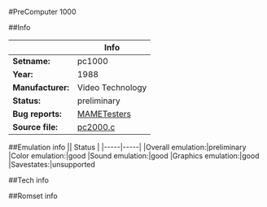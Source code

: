 #PreComputer 1000

##Info

||Info|
|-----|-----|
|**Setname:**|pc1000
|**Year:**|1988
|**Manufacturer:**|Video Technology
|**Status:**|preliminary
|**Bug reports:**|[MAMETesters](http://mametesters.org/view_all_set.php?type=1&temporary=y&search=pc2000.c)
|**Source file:**|[pc2000.c](https://github.com/mamedev/mame/blob/master/src/mess/drivers/pc2000.c)

##Emulation info
|| Status |
|-----|-----|
|Overall emulation:|preliminary
|Color emulation:|good
|Sound emulation:|good
|Graphics emulation:|good
|Savestates:|unsupported

##Tech info

##Romset info

<!--- START OF EDITED COMMENT DO NOT TOUCH TEXT ABOVE-->
